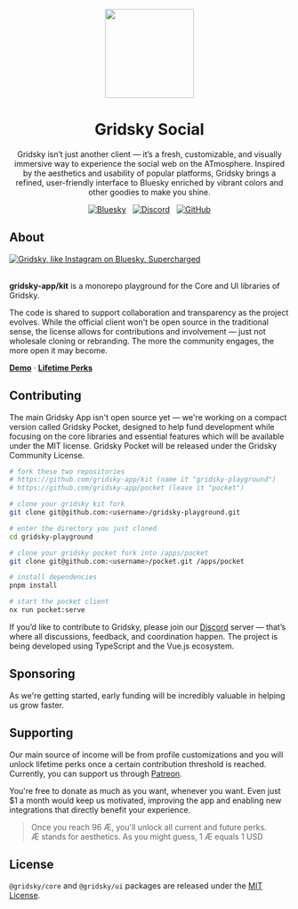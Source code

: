 <p align="center">
  <img width="160" height="160" src="https://avatars.githubusercontent.com/u/189930701?s=160&v=4" />
</p>
<h1 align="center">Gridsky Social</h1>
<p align="center">
Gridsky isn’t just another client — it’s a fresh, customizable, and visually immersive way to experience the social web on the ATmosphere. Inspired by the aesthetics and usability of popular platforms, Gridsky brings a refined, user-friendly interface to Bluesky enriched by vibrant colors and other goodies to make you shine.
</p>
<p align="center">
<a href="https://bsky.app/profile/gridsky.app" style="margin: 0 4px;"><img alt="Bluesky" src="https://img.shields.io/badge/Bluesky-0285FF?logo=Bluesky&logoColor=white" /></a>
<a href="https://discord.gg/bPfgdDbj87" style="margin: 0 4px;"><img alt="Discord" src="https://img.shields.io/badge/Discord-5865F2?logo=Discord&logoColor=white" /></a>
<a href="https://github.com/gridsky-app/client" style="margin: 0 4px;"><img alt="GitHub" src="https://img.shields.io/github/stars/gridsky-app/client" /></a>
</p>

## About

<a href="https://gridsky.social">
  <img
    src="https://cdn.bsky.app/img/feed_fullsize/plain/did:plc:jyrbp7bijccauz4eo5iuwbz5/bafkreihbziugsu2u7her4d6mw3tv5b5qo3st2wpjhzh6gd6hndiycnyvay@jpeg"
    alt="Gridsky, like Instagram on Bluesky. Supercharged"
  />
</a>

<br />
<br />

**gridsky-app/kit** is a monorepo playground for the Core and UI libraries of Gridsky.

The code is shared to support collaboration and transparency as the project evolves. While the official client won't be open source in the traditional sense, the license allows for contributions and involvement — just not wholesale cloning or rebranding. The more the community engages, the more open it may become.

[**Demo**](https://gridsky.app) · [**Lifetime Perks**](https://patreon.com/join/gridsky)

## Contributing

The main Gridsky App isn't open source yet — we're working on a compact version called Gridsky Pocket, designed to help fund development while focusing on the core libraries and essential features which will be available under the MIT license. Gridsky Pocket will be released under the Gridsky Community License.

```bash
# fork these two repositories
# https://github.com/gridsky-app/kit (name it "gridsky-playground")
# https://github.com/gridsky-app/pocket (leave it "pocket")

# clone your gridsky kit fork 
git clone git@github.com:<username>/gridsky-playground.git

# enter the directory you just cloned
cd gridsky-playground

# clone your gridsky pocket fork into /apps/pocket
git clone git@github.com:<username>/pocket.git /apps/pocket

# install dependencies
pnpm install

# start the pocket client
nx run pocket:serve
```

If you’d like to contribute to Gridsky, please join our [Discord](https://discord.gg/bPfgdDbj87) server — that’s where all discussions, feedback, and coordination happen. The project is being developed using TypeScript and the Vue.js ecosystem.

## Sponsoring

As we're getting started, early funding will be incredibly valuable in helping us grow faster.

## Supporting

Our main source of income will be from profile customizations and you will unlock lifetime perks once a certain contribution threshold is reached. Currently, you can support us through [Patreon](https://www.patreon.com/join/gridsky).

You're free to donate as much as you want, whenever you want. Even just $1 a month would keep us motivated, improving the app and enabling new integrations that directly benefit your experience.

> Once you reach 96 Æ, you'll unlock all current and future perks.  
> Æ stands for aesthetics. As you might guess, 1 Æ equals 1 USD

## License

`@gridsky/core` and `@gridsky/ui` packages are released under the [MIT License](LICENSE).
